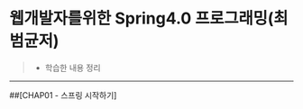 # 웹개발자를위한 Spring4.0 프로그래밍(최범균저)
>- 학습한 내용 정리
--------------------------------------


##[CHAP01 - 스프링 시작하기]
